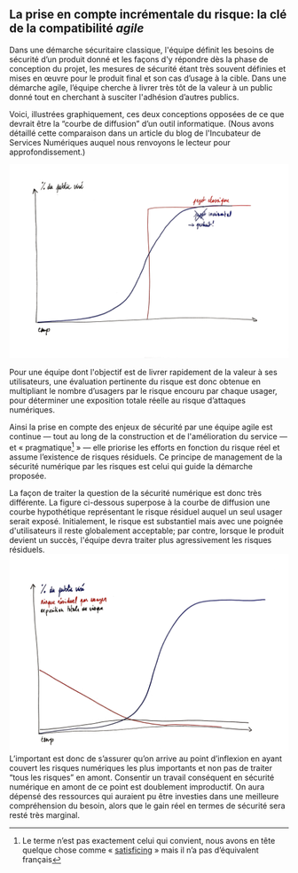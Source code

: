 ## La prise en compte incrémentale du risque: la clé de la compatibilité _agile_

Dans une démarche sécuritaire classique, l'équipe définit les besoins de sécurité d’un produit donné et les façons d'y répondre dès la phase de conception du projet, les mesures de sécurité étant très souvent définies et mises en œuvre pour le produit final et son cas d’usage à la cible. Dans une démarche agile, l’équipe cherche à livrer très tôt de la valeur à un public donné tout en cherchant à susciter l'adhésion d’autres publics.

Voici, illustrées graphiquement, ces deux conceptions opposées de ce que devrait être la “courbe de diffusion” d’un outil informatique. \(Nous avons détaillé cette comparaison dans un article du blog de l'Incubateur de Services Numériques auquel nous renvoyons le lecteur pour approfondissement.\)

![](assets/projet-vs-produit.png)

Pour une équipe dont l'objectif est de livrer rapidement de la valeur à ses utilisateurs, une évaluation pertinente du risque est donc obtenue en multipliant le nombre d’usagers par le risque encouru par chaque usager, pour déterminer une exposition totale réelle au risque d’attaques numériques.

Ainsi la prise en compte des enjeux de sécurité par une équipe agile est continue — tout au long de la construction et de l'amélioration du service — et « pragmatique[^1] » — elle priorise les efforts en fonction du risque réel et assume l’existence de risques résiduels. Ce principe de management de la sécurité numérique par les risques est celui qui guide la démarche proposée. 

La façon de traiter la question de la sécurité numérique est donc très différente. La figure ci-dessous superpose à la courbe de diffusion une courbe hypothétique représentant le risque résiduel auquel un seul usager serait exposé. Initialement, le risque est substantiel mais avec une poignée d'utilisateurs il reste globalement acceptable; par contre, lorsque le produit devient un succès, l'équipe devra traiter plus agressivement les risques résiduels.![](assets/risque-produit.png)L’important est donc de s’assurer qu’on arrive au point d’inflexion en ayant couvert les risques numériques les plus importants et non pas de traiter “tous les risques” en amont. Consentir un travail conséquent en sécurité numérique en amont de ce point est  doublement improductif. On aura dépensé des ressources qui auraient pu être investies dans une meilleure compréhension du besoin, alors que le gain réel en termes de sécurité sera resté très marginal.

[^1]: Le terme n’est pas exactement celui qui convient, nous avons en tête quelque chose comme « [satisficing](https://fr.wikipedia.org/wiki/Satisficing) » mais il n’a pas d’équivalent français

